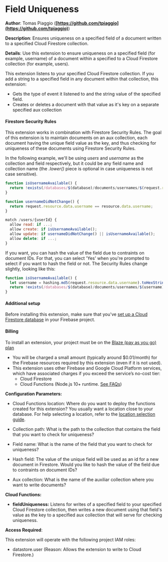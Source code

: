 # Field Uniqueness

**Author**: Tomas Piaggio (**[https://github.com/tpiaggio](https://github.com/tpiaggio)**)

**Description**: Ensures uniqueness on a specified field of a document written to a specified Cloud Firestore collection.


**Details**: Use this extension to ensure uniqueness on a specified field (for example, username) of a document within a specified to a Cloud Firestore collection (for example, users).

This extension listens to your specified Cloud Firestore collection. If you add a string to a specified field in any document within that collection, this extension:

- Gets the type of event it listened to and the string value of the specified field.
- Creates or deletes a document with that value as it's key on a separate specified aux collection

#### Firestore Security Rules

This extension works in combination with Firestore Security Rules. The goal of this extension is to maintain documents on an aux collection, each document having the unique field value as the key, and thus checking for uniqueness of these documents using Firestore Security Rules.

In the following example, we'll be using _users_ and _username_ as the collection and field respectively, but it could be any field name and collection name (the _.lower()_ piece is optional in case uniqueness is not case sensitive).

```js
function isUsernameAvailable() {
  return !exists(/databases/$(database)/documents/usernames/$(request.resource.data.username.lower()));
}

function usernameDidNotChange() {
  return request.resource.data.username == resource.data.username;
}

match /users/{userId} {
  allow read: if ...;
  allow create: if isUsernameAvailable();
  allow update: if usernameDidNotChange() || isUsernameAvailable();
  allow delete: if ...;
}
```

If you want, you can hash the value of the field due to contraints on document IDs. For that, you can select 'Yes' when you're prompted to select if you want to hash the field or not. The Security Rules change slightly, looking like this:

```js
function isUsernameAvailable() {
  let username = hashing.md5(request.resource.data.username).toHexString().lower();
  return !exists(/databases/$(database)/documents/usernames/$(username));
}
```

#### Additional setup

Before installing this extension, make sure that you've [set up a Cloud Firestore database](https://firebase.google.com/docs/firestore/quickstart) in your Firebase project.

#### Billing
To install an extension, your project must be on the [Blaze (pay as you go) plan](https://firebase.google.com/pricing)

- You will be charged a small amount (typically around $0.01/month) for the Firebase resources required by this extension (even if it is not used).
- This extension uses other Firebase and Google Cloud Platform services, which have associated charges if you exceed the service’s no-cost tier:
  - Cloud Firestore
  - Cloud Functions (Node.js 10+ runtime. [See FAQs](https://firebase.google.com/support/faq#extensions-pricing))

**Configuration Parameters:**

* Cloud Functions location: Where do you want to deploy the functions created for this extension? You usually want a location close to your database. For help selecting a location, refer to the [location selection guide](https://firebase.google.com/docs/functions/locations).


* Collection path: What is the path to the collection that contains the field that you want to check for uniqueness?


* Field name: What is the name of the field that you want to check for uniqueness?


* Hash field: The value of the unique field will be used as an id for a new document in Firestore. Would you like to hash the value of the field due to contraints on document IDs?


* Aux collection: What is the name of the auxiliar collection where you want to write documents?

**Cloud Functions:**

* **fieldUniqueness:** Listens for writes of a specified field to your specified Cloud Firestore collection, then writes a new document using that field's value as the key to a specified aux collection that will serve for checking uniqueness.


**Access Required**:

This extension will operate with the following project IAM roles:

* datastore.user (Reason: Allows the extension to write to Cloud Firestore.)